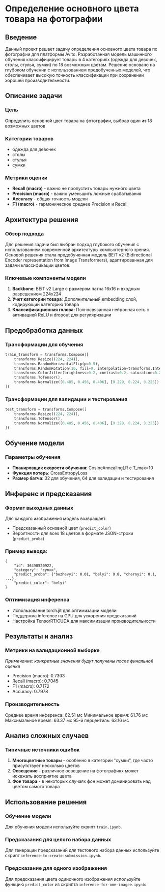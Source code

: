 # Определение основного цвета товара на фотографии

## Введение

Данный проект решает задачу определения основного цвета товара по фотографии для платформы Avito. Разработанная модель машинного обучения классифицирует товары в 4 категориях (одежда для девочек, столы, стулья, сумки) по 18 возможным цветам. Решение основано на глубоком обучении с использованием предобученных моделей, что обеспечивает высокую точность классификации при сохранении хорошей производительности.

## Описание задачи

### Цель

Определить основной цвет товара на фотографии, выбрав один из 18 возможных цветов

### Категории товаров

- одежда для девочек
- столы
- стулья
- сумки

### Метрики оценки

- **Recall (macro)** - важно не пропустить товары нужного цвета
- **Precision (macro)** - важно уменьшить ложные срабатывания
- **Accuracy** - общая точность модели
- **F1 (macro)** - гармоническое среднее Precision и Recall

## Архитектура решения

### Обзор подхода

Для решения задачи был выбран подход глубокого обучения с использованием современной архитектуры компьютерного зрения. Основой решения стала предобученная модель BEiT v2 (Bidirectional Encoder representation from Image Transformers), адаптированная для задачи классификации цветов.

### Ключевые компоненты модели

1. **Backbone**: BEiT v2 Large с размером патча 16x16 и входным разрешением 224x224
2. **Учет категории товара**: Дополнительный embedding слой, кодирующий категорию товара
3. **Классификационная голова**: Полносвязанная нейронная сеть с активацией ReLU и dropout для регуляризации

## Предобработка данных

### Трансформации для обучения

```python
train_transform = transforms.Compose([
    transforms.Resize((224, 224)),
    transforms.RandomHorizontalFlip(p=0.5),
    transforms.RandomRotation(10, fill=0, interpolation=transforms.InterpolationMode.BILINEAR),
    transforms.ColorJitter(brightness=0.2, contrast=0.2, saturation=0.2, hue=0),
    transforms.ToTensor(),
    transforms.Normalize([0.485, 0.456, 0.406], [0.229, 0.224, 0.225])
])
```

### Трансформации для валидации и тестирования

```python
test_transform = transforms.Compose([
    transforms.Resize((224, 224)),
    transforms.ToTensor(),
    transforms.Normalize([0.485, 0.456, 0.406], [0.229, 0.224, 0.225])
])
```

## Обучение модели

### Параметры обучения

- **Планировщик скорости обучения**: CosineAnnealingLR с T_max=10
- **Функция потерь**: CrossEntropyLoss
- **Размер батча**: 32 для обучения, 64 для валидации и тестирования

## Инференс и предсказания

### Формат выходных данных

Для каждого изображения модель возвращает:

- Предсказанный основной цвет (`predict_color`)
- Вероятности для всех 18 цветов в формате JSON-строки (`predict_proba`)

### Пример вывода:

```
{
    "id": 36490520922,
    "category": "сумки",
    "predict_proba": {"bezhevyi": 0.01, "belyi": 0.8, "chernyi": 0.1, ...},
    "predict_color": "belyi"
}
```

### Оптимизация инференса

- Использование torch.jit для оптимизации модели
- Поддержка inference на GPU для ускорения предсказаний
- Настройка TensorRT/CUDA для максимизации производительности

## Результаты и анализ

### Метрики на валидационной выборке

_Примечание: конкретные значения будут получены после финальной оценки_

- Precision (macro): 0.7303
- Recall (macro): 0.7045
- F1 (macro): 0.7172
- Accuracy: 0.7978

### Производительность

Среднее время инференса: 62.51 мс
Минимальное время: 61.76 мс
Максимальное время: 63.37 мс
95-й перцентиль: 63.16 мс

## Анализ сложных случаев

### Типичные источники ошибок

1. **Многоцветные товары** - особенно в категории "сумки", где часто присутствует несколько цветов
2. **Освещение** - различное освещение на фотографиях может искажать восприятие цвета
3. **Фон товара** - в некоторых случаях фон может доминировать над цветом самого товара

## Использование решения

### Обучение модели

Для обучения модели используйте скрипт `train.ipynb`.

### Предсказания для целого набора данных

Для генерации предсказаний для тестового набора данных используйте скрипт `inference-to-create-submission.ipynb`.

### Предсказание для одного изображения

Для предсказания цвета одиночного изображения используйте функцию `predict_color` из скрипта `inference-for-one-imagee.ipynb`:
